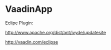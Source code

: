 VaadinApp
==

Eclipe Plugin:

http://www.apache.org/dist/ant/ivyde/updatesite

http://vaadin.com/eclipse



